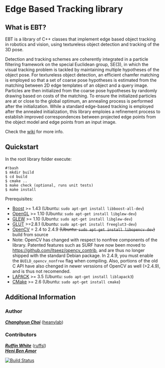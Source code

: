 Edge Based Tracking library
===================================================

What is EBT?
--------------

EBT is a library of C++ classes that implement edge based object tracking in robotics and vision, using textureless object detection and tracking of the 3D pose.  

Detection and tracking schemes are coherently integrated in a particle filtering framework on the special Euclidean group, SE(3), in which the visual tracking problem is tackled by maintaining multiple hypotheses of the object pose. For textureless object detection, an efficient chamfer matching is employed so that a set of coarse pose hypotheses is estimated from the matching between 2D edge templates of an object and a query image. Particles are then initialized from the coarse pose hypotheses by randomly drawing based on costs of the matching. To ensure the initialized particles are at or close to the global optimum, an annealing process is performed after the initialization. While a standard edge-based tracking is employed after the annealed initialization, this library emploies a refinement process to establish improved correspondences between projected edge points from the object model and edge points from an input image.

Check the [wiki](https://github.com/CognitiveRobotics/object_tracking_2D_dev/wiki) for more info.  

Quickstart
----------
In the root library folder execute:

```
#!bash
$ mkdir build
$ cd build
$ cmake ..
$ make check (optional, runs unit tests)
$ make install
```

Prerequisites:

- [Boost](http://www.boost.org/users/download/) >= 1.43 (Ubuntu: `sudo apt-get install libboost-all-dev`)
- [OpenGL](http://www.opengl.org/) >= 1.10 (Ubuntu: `sudo apt-get install libglew-dev`)
- [GLEW](http://glew.sourceforge.net/) >= 1.10 (Ubuntu: `sudo apt-get install libglew-dev`)
- [GLUT](http://www.opengl.org/resources/libraries/glut/) >=2.8.1 (Ubuntu: `sudo apt-get install freeglut3-dev`)
- [OpenCV](http://opencv.org/downloads.html) = 2.4 to 2.4.9 ~~(Ubuntu: `sudo apt-get install libopencv-dev`)~~ build from source
 -  Note: OpenCV has changed with respect to nonfree components of the library. Patented features such as SURF have now been moved to https://github.com/Itseez/opencv_contrib, and are thus no longer shipped with the standard Debian package. In 2.4.9, you must enable the `BUILD_opencv_nonfree` flag when compiling. Also, portions of the old C API have also chenged in newer verssions of OpenCV as well (>2.4.9), and is thus not recomended.
- [LAPACK](http://www.netlib.org/lapack/) >= 3.5 (Ubuntu: `sudo apt-get install liblapack3`)
- [CMake](http://www.cmake.org/cmake/resources/software.html) >= 2.6 (Ubuntu: `sudo apt-get install cmake`)

Additional Information
----------------------
### Author
[***Changhyun Choi***](http://www.cc.gatech.edu/~cchoi/About_Me.html) ([heanylab](https://github.com/heanylab))  
### Contributors
[***Ruffin White***](http://about.me/ruffin) ([ruffsl](https://github.com/ruffsl))  
[***Heni Ben Amor***](http://henibenamor.weebly.com/)

[![Build Status](https://travis-ci.org/CognitiveRobotics/object_tracking_2D.svg?branch=master)](https://travis-ci.org/CognitiveRobotics/object_tracking_2D)